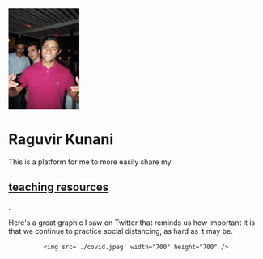 <img src='./image.jpg' width="140" height="200" />

# Raguvir Kunani

This is a platform for me to more easily share my <h2>[teaching resources](https://rkunani.github.io/teaching/)</h2>.

Here's a great graphic I saw on Twitter that reminds us how important it is that we continue to practice social distancing, as hard as it may be.

<center>

    <img src='./covid.jpeg' width="700" height="700" />

</center>
